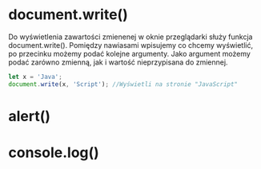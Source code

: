 # document.write()

Do wyświetlenia zawartości zmienenej w oknie przeglądarki służy funkcja document.write(). Pomiędzy nawiasami wpisujemy co chcemy wyświetlić, po przecinku możemy podać kolejne argumenty. Jako argument możemy podać zarówno zmienną, jak i wartość nieprzypisana do zmiennej.
```js
let x = 'Java';
document.write(x, 'Script'); //Wyświetli na stronie "JavaScript"
```
# alert()

# console.log()
